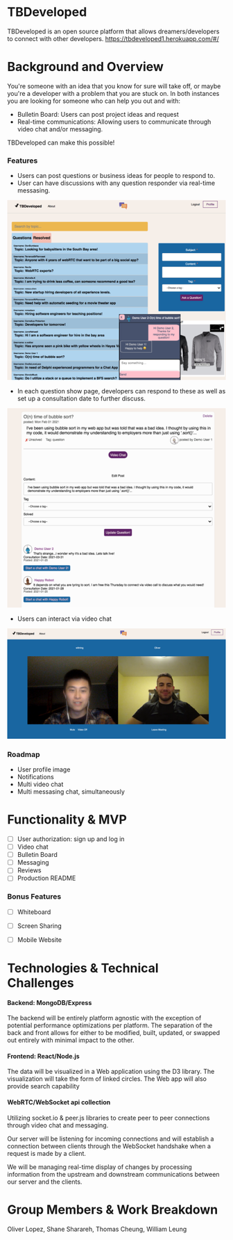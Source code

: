 # TBDeveloped

TBDeveloped is an open source platform that allows dreamers/developers to connect with other developers.
https://tbdeveloped1.herokuapp.com/#/

# Background and Overview
You're someone with an idea that you know for sure will take off, or maybe you're a developer with a problem that you are stuck on. In both instances you are looking for someone who can help you out and with:
* Bulletin Board: Users can post project ideas and request  
* Real-time communications: Allowing users to communicate through video chat and/or messaging.

TBDeveloped can make this possible!

### Features
* Users can post questions or business ideas for people to respond to.
* User can have discussions with any question responder via real-time messasing.

![image](https://github.com/oli223lopez/TBDeveloped/blob/main/frontend/src/assets/images/production_readme/main.png)

* In each question show page, developers can respond to these as well as set up a consultation date to further discuss.

![image](https://github.com/oli223lopez/TBDeveloped/blob/main/frontend/src/assets/images/production_readme/posts.png)

* Users can interact via video chat

![image](https://github.com/oli223lopez/TBDeveloped/blob/main/frontend/src/assets/images/production_readme/ex2.png)



### Roadmap
* User profile image
* Notifications
* Multi video chat 
* Multi messasing chat, simultaneously


# Functionality & MVP
- [ ] User authorization: sign up and log in
- [ ] Video chat 
- [ ] Bulletin Board
- [ ] Messaging
- [ ] Reviews
- [ ] Production README

### Bonus Features
- [ ] Whiteboard 
- [ ] Screen Sharing
- [ ] Mobile Website


# Technologies & Technical Challenges

#### Backend: MongoDB/Express
The backend will be entirely platform agnostic with the exception of potential performance optimizations per platform. The separation of the back and front allows for either to be modified, built, updated, or swapped out entirely with minimal impact to the other.

#### Frontend: React/Node.js
The data will be visualized in a Web application using the D3 library. The visualization will take the form of linked circles. The Web app will also provide search capability

#### WebRTC/WebSocket api collection
Utilizing socket.io & peer.js libraries to create peer to peer connections through video chat and messaging. 

Our server will be listening for incoming connections and will establish a connection between clients through the WebSocket handshake when a request is made by a client.

We will be managing real-time display of changes by processing information from the upstream and downstream communications between our server and the clients.

# Group Members & Work Breakdown
Oliver Lopez, Shane Sharareh, Thomas Cheung, William Leung


